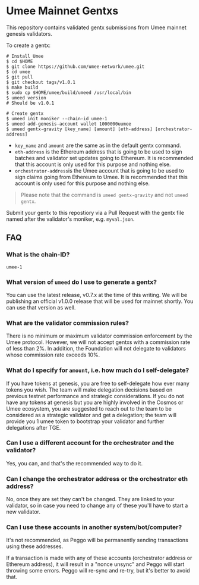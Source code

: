 # Umee Mainnet Gentxs

This repository contains validated gentx submissions from Umee mainnet genesis
validators.

To create a gentx:
```shell
# Install Umee
$ cd $HOME
$ git clone https://github.com/umee-network/umee.git
$ cd umee
$ git pull
$ git checkout tags/v1.0.1
$ make build
$ sudo cp $HOME/umee/build/umeed /usr/local/bin
$ umeed version
# Should be v1.0.1
```
```shell
# Create gentx
$ umeed init moniker --chain-id umee-1
$ umeed add-genesis-account wallet 1000000uumee
$ umeed gentx-gravity [key_name] [amount] [eth-address] [orchestrator-address]
```

- `key_name` and `amount` are the same as in the default gentx command.
- `eth-address` is the Ethereum address that is going to be used to sign batches
and validator set updates going to Ethereum. It is recommended that this account
is only used for this purpose and nothing else.
- `orchestrator-address`is the Umee account that is going to be used to sign
claims going from Ethereum to Umee. It is recommended that this account
is only used for this purpose and nothing else.

> Please note that the command is `umeed gentx-gravity` and not `umeed gentx`.

Submit your gentx to this repostiory via a Pull Request with the gentx file named
after the validator's moniker, e.g. `myval.json`.

## FAQ

### What is the chain-ID?

`umee-1`

### What version of `umeed` do I use to generate a gentx?

You can use the latest release, v0.7.x at the time of this writing. We will be
publishing an official v1.0.0 release that will be used for mainnet shortly. You
can use that version as well.

### What are the validator commission rules?

There is no minimum or maximum validator commission enforcement by the Umee
protocol. However, we will not accept gentxs with a commission rate of less than
2%. In addition, the Foundation will not delegate to validators whose commission
rate exceeds 10%.

### What do I specify for `amount`, i.e. how much do I self-delegate?

If you have tokens at genesis, you are free to self-delegate how ever many tokens
you wish. The team will make delegation decisions based on previous testnet
performance and strategic considerations. If you do not have any tokens at
genesis but you are highly involved in the Cosmos or Umee ecosystem, you are
suggested to reach out to the team to be considered as a strategic validator and
get a delegation; the team will provide you 1 umee token to bootstrap your validator
and further delegations after TGE.

### Can I use a different account for the orchestrator and the validator?

Yes, you can, and that's the recommended way to do it.

### Can I change the orchestrator address or the orchestrator eth address?

No, once they are set they can't be changed. They are linked to your validator,
so in case you need to change any of these you'll have to start a new validator.

### Can I use these accounts in another system/bot/computer?

It's not recommended, as Peggo will be permanently sending transactions using
these addresses.

If a transaction is made with any of these accounts (orchestrator address or
Ethereum address), it will result in a "nonce unsync" and Peggo will start
throwing some errors. Peggo will re-sync and re-try, but it's better to avoid
that.
